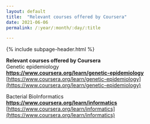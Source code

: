 ```yaml
---
layout: default
title:  "Relevant courses offered by Coursera"
date: 2021-06-06
permalink: /:year/:month/:day/:title

---
```


{% include subpage-header.html %}

**Relevant courses offered by Coursera**\
Genetic epidemiology\
**https://www.coursera.org/learn/genetic-epidemiology**
[https://www.coursera.org/learn/genetic-epidemiology](https://www.coursera.org/learn/genetic-epidemiology)

Bacterial BioInformatics\
**https://www.coursera.org/learn/informatics**
[https://www.coursera.org/learn/informatics](https://www.coursera.org/learn/informatics)